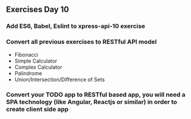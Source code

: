 ## Exercises Day 10

### Add ES6, Babel, Eslint to xpress-api-10 exercise

### Convert all previous exercises to RESTful API model

* Fibonacci
* Simple Calculator
* Complex Calculator
* Palindrome
* Union/Intersection/Difference of Sets

### Convert your TODO app to RESTful based app, you will need a SPA technology (like Angular, Reactjs or similar) in order to create client side app

